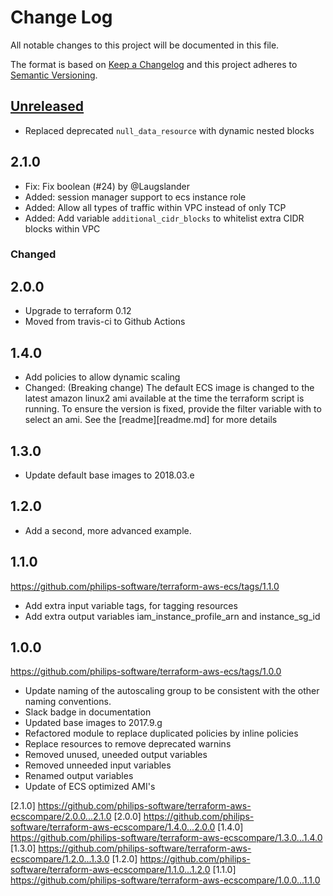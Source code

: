 # Change Log

All notable changes to this project will be documented in this file.

The format is based on [Keep a Changelog](http://keepachangelog.com/)
and this project adheres to [Semantic Versioning](http://semver.org/).

## [Unreleased]

- Replaced deprecated `null_data_resource` with dynamic nested blocks

## 2.1.0

- Fix: Fix boolean (#24) by @Laugslander
- Added: session manager support to ecs instance role
- Added: Allow all types of traffic within VPC instead of only TCP
- Added: Add variable `additional_cidr_blocks` to whitelist extra CIDR blocks within VPC

### Changed

## 2.0.0

- Upgrade to terraform 0.12
- Moved from travis-ci to Github Actions

## 1.4.0

- Add policies to allow dynamic scaling
- Changed: (Breaking change) The default ECS image is changed to the latest amazon linux2 ami available at the time the terraform script is running. To ensure the version is fixed, provide the filter variable with to select an ami. See the [readme][readme.md] for more details

## 1.3.0

- Update default base images to 2018.03.e

## 1.2.0

- Add a second, more advanced example.

## 1.1.0

https://github.com/philips-software/terraform-aws-ecs/tags/1.1.0

- Add extra input variable tags, for tagging resources
- Add extra output variables iam_instance_profile_arn and instance_sg_id

## 1.0.0

https://github.com/philips-software/terraform-aws-ecs/tags/1.0.0

- Update naming of the autoscaling group to be consistent with the other naming conventions.
- Slack badge in documentation
- Updated base images to 2017.9.g
- Refactored module to replace duplicated policies by inline policies
- Replace resources to remove deprecated warnins
- Removed unused, uneeded output variables
- Removed unneeded input variables
- Renamed output variables
- Update of ECS optimized AMI's

[unreleased]: https://github.com/philips-software/terraform-aws-ecs/compare/2.1.0...HEAD

[2.1.0] https://github.com/philips-software/terraform-aws-ecscompare/2.0.0...2.1.0
[2.0.0] https://github.com/philips-software/terraform-aws-ecscompare/1.4.0...2.0.0
[1.4.0] https://github.com/philips-software/terraform-aws-ecscompare/1.3.0...1.4.0
[1.3.0] https://github.com/philips-software/terraform-aws-ecscompare/1.2.0...1.3.0
[1.2.0] https://github.com/philips-software/terraform-aws-ecscompare/1.1.0...1.2.0
[1.1.0] https://github.com/philips-software/terraform-aws-ecscompare/1.0.0...1.1.0
